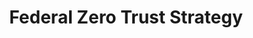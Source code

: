 ---
highlight: "false" 
title: "Federal Zero Trust Strategy"
description: "Federal Zero Trust Strategy: sets forth a Federal zero trust architecture (ZTA) strategy, requiring agencies to meet specific cybersecurity standards and objectives by the end of Fiscal Year (FY) 2024 in order to reinforce the Government’s defenses against increasingly sophisticated and persistent threat campaigns. Those campaigns target Federal technology infrastructure, threatening public safety and privacy, damaging the American economy, and weakening trust in Government."
url-link: "https://www.whitehouse.gov/wp-content/uploads/2022/01/M-22-09.pdf"
type: "PDF"
gov-only: "false"
is-external: "true"
publication-date: "January 01, 2022"
reading-time: "15"
resource-type: "Guidance"
filter: "p-filter"
audience: "program-operations"
branded-offerings: "market-it-data-intelligence"
---